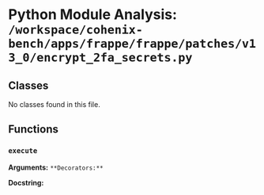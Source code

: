 # Python Module Analysis: `/workspace/cohenix-bench/apps/frappe/frappe/patches/v13_0/encrypt_2fa_secrets.py`

## Classes

No classes found in this file.


## Functions

### `execute`
**Arguments:** ``
**Decorators:** ``

**Docstring:**
```

```

